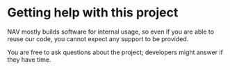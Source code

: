 # Getting help with this project

NAV mostly builds software for internal usage, so even if you are able to reuse
our code, you cannot expect any support to be provided.

You are free to ask questions about the project; developers might answer
if they have time.
